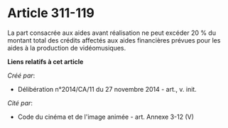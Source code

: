# Article 311-119

La part consacrée aux aides avant réalisation ne peut excéder 20 % du montant total des crédits affectés aux aides
financières prévues pour les aides à la production de vidéomusiques.

**Liens relatifs à cet article**

_Créé par_:

  - Délibération n°2014/CA/11 du 27 novembre 2014 - art., v. init.

_Cité par_:

  - Code du cinéma et de l'image animée - art. Annexe 3-12 (V)
